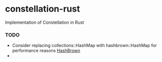 # constellation-rust
Implementation of Constellation in Rust


### TODO
- Consider replacing collections::HashMap with hashbrown::HashMap for performance reasons [HashBrown](https://crates.io/crates/hashbrown)
-
